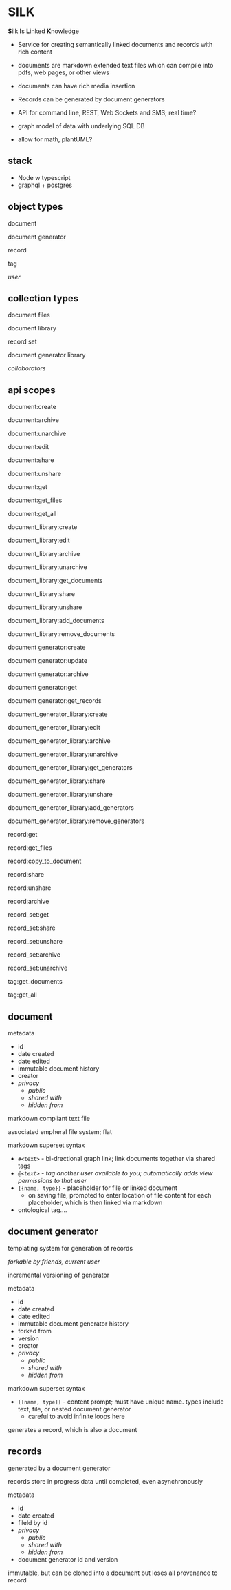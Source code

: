 # SILK

**S**ilk **I**s **L**inked **K**nowledge

- Service for creating semantically linked documents and records with rich content

- documents are markdown extended text files which can compile into pdfs, web pages, or other views

- documents can have rich media insertion

- Records can be generated by document generators

- API for command line, REST, Web Sockets and SMS; real time?

- graph model of data with underlying SQL DB

- allow for math, plantUML?

## stack

- Node w typescript
- graphql + postgres

## object types

document

document generator

record

tag

*user*

## collection types

document files

document library

record set

document generator library

*collaborators*

## api scopes

document:create

document:archive

document:unarchive

document:edit

document:share

document:unshare

document:get

document:get_files

document:get_all

document_library:create

document_library:edit

document_library:archive

document_library:unarchive

document_library:get_documents

document_library:share

document_library:unshare

document_library:add_documents

document_library:remove_documents 

document generator:create

document generator:update

document generator:archive

document generator:get

document generator:get_records

document_generator_library:create

document_generator_library:edit

document_generator_library:archive

document_generator_library:unarchive

document_generator_library:get_generators

document_generator_library:share

document_generator_library:unshare

document_generator_library:add_generators

document_generator_library:remove_generators

record:get

record:get_files

record:copy_to_document

record:share

record:unshare

record:archive

record_set:get

record_set:share

record_set:unshare

record_set:archive

record_set:unarchive

tag:get_documents

tag:get_all

## document

metadata

- id
- date created
- date edited
- immutable document history
- creator
- *privacy*
  - *public*
  - *shared with*
  - *hidden from*

markdown compliant text file

associated empheral file system; flat

markdown superset syntax

- `#<text>` - bi-drectional graph link; link documents together via shared tags
- *`@<text>` - tag another user available to you; automatically adds view permissions to that user*
- `{{name, type}}` - placeholder for file or linked document
  - on saving file, prompted to enter location of file content for each placeholder, which is then linked via markdown
- ontological tag....

## document generator

templating system for generation of records

*forkable by friends, current user*

incremental versioning of generator

metadata

- id
- date created
- date edited
- immutable document generator history
- forked from
- version
- creator
- *privacy*
  - *public*
  - *shared with*
  - *hidden from*

markdown superset syntax

- `[[name, type]]` - content prompt; must have unique name. types include text, file, or nested document generator
  - careful to avoid infinite loops here

generates a record, which is also a document 

## records

generated by a document generator

records store in progress data until completed, even asynchronously

metadata

- id
- date created
- fileld by id
- *privacy*
  - *public*
  - *shared with*
  - *hidden from*
- document generator id and version


immutable, but can be cloned into a document but loses all provenance to record